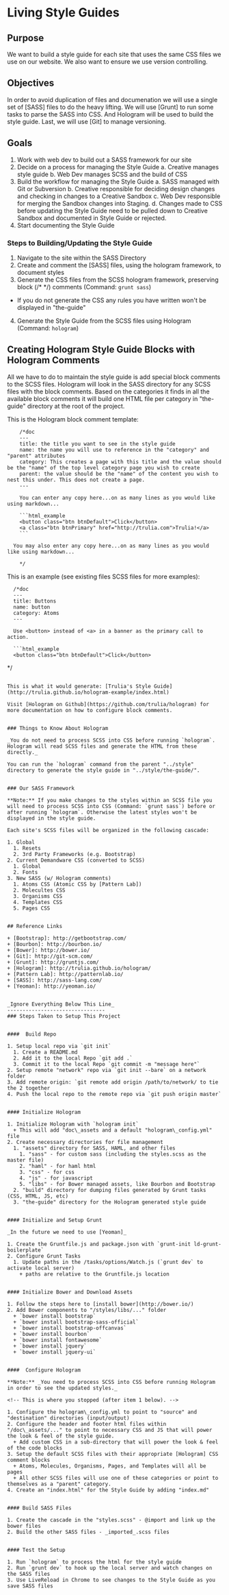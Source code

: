 # Living Style Guides


## Purpose

We want to build a style guide for each site that uses the same CSS files we use on our website. We also want to ensure we use version controlling.


## Objectives

In order to avoid duplication of files and documenation we will use a single set of [SASS] files to do the heavy lifting. We will use [Grunt] to run some tasks to parse the SASS into CSS. And Hologram will be used to build the style guide. Last, we will use [Git] to manage versioning.

## Goals

1. Work with web dev to build out a SASS framework for our site
2. Decide on a process for managing the Style Guide
    a. Creative manages style guide
    b. Web Dev manages SCSS and the build of CSS
3. Build the workflow for managing the Style Guide
    a. SASS managed with Git or Subversion
    b. Creative responsible for deciding design changes and checking in changes to a Creative Sandbox
    c. Web Dev responsible for merging the Sandbox changes into Staging.
    d. Changes made to CSS before updating the Style Guide need to be pulled down to Creative Sandbox and documented in Style Guide or rejected.
4. Start documenting the Style Guide


### Steps to Building/Updating the Style Guide

1. Navigate to the site within the SASS Directory
2. Create and comment the [SASS] files, using the hologram framework, to document styles
3. Generate the CSS files from the SCSS hologram framework, preserving block (/* */) comments (Command: `grunt sass`)
  + If you do not generate the CSS any rules you have written won't be displayed in "the-guide"
4. Generate the Style Guide from the SCSS files using Hologram (Command: `hologram`)


## Creating Hologram Style Guide Blocks with Hologram Comments

All we have to do to maintain the style guide is add special block comments to the SCSS files. Hologram will look in the SASS directory for any SCSS files with the block comments. Based on the categories it finds in all the available block comments it will build one HTML file per category in "the-guide" directory at the root of the project.

This is the Hologram block comment template:

```
	/*doc
	---
	title: the title you want to see in the style guide
	name: the name you will use to reference in the "category" and "parent" attributes
	category: This creates a page with this title and the value should be the "name" of the top level category page you wish to create
	parent: the value should be the "name" of the content you wish to nest this under. This does not create a page.
	---

	You can enter any copy here...on as many lines as you would like using markdown...

	```html_example
	<button class="btn btnDefault">Click</button>
	<a class="btn btnPrimary" href="http://trulia.com">Trulia!</a>
	```

  You may also enter any copy here...on as many lines as you would like using markdown...

	*/
```

This is an example (see existing files SCSS files for more examples):

```
  /*doc
  ---
  title: Buttons
  name: button
  category: Atoms
  ---

  Use <button> instead of <a> in a banner as the primary call to action.

  ```html_example
  <button class="btn btnDefault">Click</button>
  ```

  */
```

This is what it would generate: [Trulia's Style Guide](http://trulia.github.io/hologram-example/index.html)

Visit [Hologram on Github](https://github.com/trulia/hologram) for more documentation on how to configure block comments.


### Things to Know About Hologram

_You do not need to process SCSS into CSS before running `hologram`. Hologram will read SCSS files and generate the HTML from these directly._

You can run the `hologram` command from the parent "../style" directory to generate the style guide in "../style/the-guide/".


### Our SASS Framework

**Note:** If you make changes to the styles within an SCSS file you will need to process SCSS into CSS (Command: `grunt sass`) before or after running `hologram`. Otherwise the latest styles won't be displayed in the style guide.

Each site's SCSS files will be organized in the following cascade:

1. Global
  1. Resets
  2. 3rd Party Frameworks (e.g. Bootstrap)
2. Current Demandware CSS (converted to SCSS)
  1. Global
  2. Fonts
3. New SASS (w/ Hologram comments)
  1. Atoms CSS (Atomic CSS by [Pattern Lab])
  2. Molecultes CSS
  3. Organisms CSS
  4. Templates CSS
  5. Pages CSS


## Reference Links

+ [Bootstrap]: http://getbootstrap.com/
+ [Bourbon]: http://bourbon.io/
+ [Bower]: http://bower.io/
+ [Git]: http://git-scm.com/
+ [Grunt]: http://gruntjs.com/
+ [Hologram]: http://trulia.github.io/hologram/
+ [Pattern Lab]: http://patternlab.io/
+ [SASS]: http://sass-lang.com/
+ [Yeoman]: http://yeoman.io/


_Ignore Everything Below This Line_
--------------------------------
### Steps Taken to Setup This Project


####  Build Repo

1. Setup local repo via `git init`
  1. Create a README.md
  2. Add it to the local Repo `git add .`
  3. Commit it to the local Repo `git commit -m "message here"`
2. Setup remote "network" repo via `git init --bare` on a network folder
3. Add remote origin: `git remote add origin /path/to/network/ to tie the 2 together
4. Push the local repo to the remote repo via `git push origin master`


#### Initialize Hologram

1. Initialize Hologram with `hologram init`
  + This will add "doc\_assets and a default "hologram\_config.yml" file
2. Create necessary directories for file management
  1. "assets" directory for SASS, HAML, and other files
    1. "sass" - for custom sass (including the styles.scss as the master file)
    2. "haml" - for haml html
    3. "css" - for css
    4. "js" - for javascript
    5. "libs" - for Bower managed assets, like Bourbon and Bootstrap
  2. "build" directory for dumping files generated by Grunt tasks (CSS, HTML, JS, etc)
  3. "the-guide" directory for the Hologram generated style guide


#### Initialize and Setup Grunt

_In the future we need to use [Yeoman]_

1. Create the Gruntfile.js and package.json with `grunt-init ld-grunt-boilerplate`
2. Configure Grunt Tasks
  1. Update paths in the /tasks/options/Watch.js (`grunt dev` to activate local server)
    + paths are relative to the Gruntfile.js location


#### Initialize Bower and Download Assets

1. Follow the steps here to [install bower](http://bower.io/)
2. Add Bower components to "/styles/libs/..." folder
  + `bower install bootstrap`
  + `bower install bootstrap-sass-official`
  + `bower install bootstrap-offcanvas`
  + `bower install bourbon`
  + `bower install fontawesome`
  + `bower install jquery`
  + `bower install jquery-ui`


####  Configure Hologram

**Note:** _You need to process SCSS into CSS before running Hologram in order to see the updated styles._

<!-- This is where you stopped (after item 1 below). -->

1. Configure the hologram\_config.yml to point to "source" and "destination" directories (input/output)
2. Configure the header and footer html files within "/doc\_assets/..." to point to necessary CSS and JS that will power the look & feel of the style guide.
  + Add custom CSS in a sub-directory that will power the look & feel of the code blocks
3. Setup the default SCSS files with their appropriate [Hologram] CSS comment blocks
  + Atoms, Molecules, Organisms, Pages, and Templates will all be pages
  + All other SCSS files will use one of these categories or point to themselves as a "parent" category.
4. Create an "index.html" for the Style Guide by adding "index.md"


#### Build SASS Files

1. Create the cascade in the "styles.scss" - @import and link up the bower files
2. Build the other SASS files - _imported_.scss files


#### Test the Setup

1. Run `hologram` to process the html for the style guide
2. Run `grunt dev` to hook up the local server and watch changes on the SASS files
3. Use LiveReload in Chrome to see changes to the Style Guide as you save SASS files